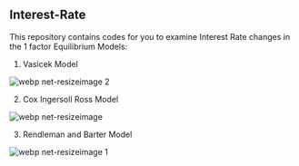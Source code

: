 ## Interest-Rate <br />
This repository contains codes for you to examine Interest Rate changes in the 1 factor Equilibrium Models: <br />
1) Vasicek Model

![webp net-resizeimage 2](https://user-images.githubusercontent.com/44057058/52192784-d38c6e00-2819-11e9-888f-f398f0ff4fd3.png)

2) Cox Ingersoll Ross Model

![webp net-resizeimage](https://user-images.githubusercontent.com/44057058/52192598-ddfa3800-2818-11e9-826a-9c0040940a16.png)

3) Rendleman and Barter Model

![webp net-resizeimage 1](https://user-images.githubusercontent.com/44057058/52192695-5b25ad00-2819-11e9-90a8-3a4b778c0db2.png)
